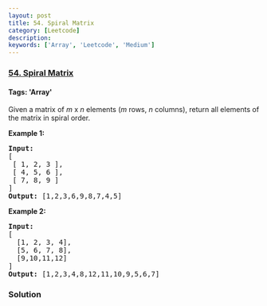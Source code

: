```yaml
---
layout: post
title: 54. Spiral Matrix
category: [Leetcode]
description: 
keywords: ['Array', 'Leetcode', 'Medium']
---
```

### [54. Spiral Matrix](https://leetcode.com/problems/spiral-matrix)

#### Tags: 'Array'

<div class="content__u3I1 question-content__JfgR"><div><p>Given a matrix of <em>m</em> x <em>n</em> elements (<em>m</em> rows, <em>n</em> columns), return all elements of the matrix in spiral order.</p>
<p><strong>Example 1:</strong></p>
<pre><strong>Input:</strong>
[
 [ 1, 2, 3 ],
 [ 4, 5, 6 ],
 [ 7, 8, 9 ]
]
<strong>Output:</strong> [1,2,3,6,9,8,7,4,5]
</pre>
<p><strong>Example 2:</strong></p>
<pre><strong>Input:</strong>
[
  [1, 2, 3, 4],
  [5, 6, 7, 8],
  [9,10,11,12]
]
<strong>Output:</strong> [1,2,3,4,8,12,11,10,9,5,6,7]
</pre></div></div>

### Solution

